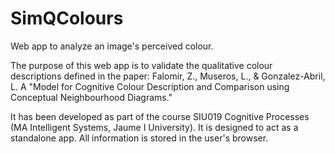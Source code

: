 # SimQColours
Web app to analyze an image's perceived colour.

The purpose of this web app is to validate the qualitative colour descriptions defined in the paper: Falomir, Z., Museros, L., & Gonzalez-Abril, L. A "Model for Cognitive Colour Description and Comparison using Conceptual Neighbourhood Diagrams."

It has been developed as part of the course SIU019 Cognitive Processes (MA Intelligent Systems, Jaume I University). It is designed to act as a standalone app. All information is stored in the user's browser.
